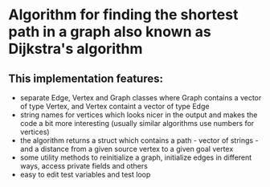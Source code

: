 # Algorithm for finding the shortest path in a graph also known as Dijkstra's algorithm

## This implementation features:
* separate Edge, Vertex and Graph classes where Graph contains a vector of type Vertex, and Vertex containt a vector of type Edge
* string names for vertices which looks nicer in the output and makes the code a bit more interesting (usually similar algorithms use numbers for vertices)
* the algorithm returns a struct which contains a path - vector of strings - and a distance from a given source vertex to a given goal vertex
* some utility methods to reinitialize a graph, initialize edges in different ways, access private fields and others
* easy to edit test variables and test loop
